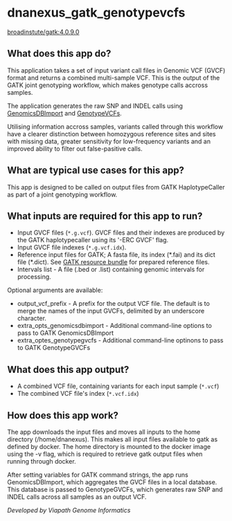 # dnanexus_gatk_genotypevcfs
[broadinstute/gatk:4.0.9.0](https://hub.docker.com/r/broadinstitute/gatk/)

## What does this app do?
This application takes a set of input variant call files in Genomic VCF (GVCF) format and returns a combined multi-sample VCF. This is the output of the GATK joint genotyping workflow, which makes genotype calls accross samples.

The application generates the raw SNP and INDEL calls using [GenomicsDBImport](https://software.broadinstitute.org/gatk/documentation/tooldocs/4.0.9.0/org_broadinstitute_hellbender_tools_genomicsdb_GenomicsDBImport.php) and [GenotypeVCFs](https://software.broadinstitute.org/gatk/documentation/tooldocs/4.0.9.0/org_broadinstitute_hellbender_tools_walkers_GenotypeGVCFs.php).

Utilising information accross samples, variants called through this workflow have a clearer distinction between homozygous reference sites and sites with missing data, greater sensitivity for low-frequency variants and an improved ability to filter out false-pasitive calls.

## What are typical use cases for this app?
This app is designed to be called on output files from GATK HaplotypeCaller as part of a joint genotyping workflow. 

## What inputs are required for this app to run?
- Input GVCF files (`*.g.vcf`). GVCF files and their indexes are produced by the GATK haplotypecaller using its '-ERC GVCF' flag.
- Input GVCF file indexes (`*.g.vcf.idx`).
- Reference input files for GATK; A fasta file, its index (\*.fai) and its dict file (\*.dict). See [GATK resource bundle](https://software.broadinstitute.org/gatk/download/bundle) for prepared reference files.
- Intervals list - A file (.bed or .list) containing genomic intervals for processing.

Optional arguments are available:
- output_vcf_prefix - A prefix for the output VCF file. The default is to merge the names of the input GVCFs, delimited by an underscore character.
- extra_opts_genomicsdbimport - Additional command-line options to pass to GATK GenomicsDBImport
- extra_optes_genotypegvcfs - Additional command-line optinons to pass to GATK GenotypeGVCFs

## What does this app output?
- A combined VCF file, containing variants for each input sample (`*.vcf`)
- The combined VCF file's index (`*.vcf.idx`)

## How does this app work?
The app downloads the input files and moves all inputs to the home directory (/home/dnanexus). This makes all input files available to gatk as defined by docker. The home directory is mounted to the docker image using the -v flag, which is required to retrieve gatk output files when running through docker.

After setting variables for GATK command strings, the app runs GenomicsDBImport, which aggregates the GVCF files in a local database. This database is passed to GenotypeGVCFs, which generates raw SNP and INDEL calls across all samples as an output VCF.

*Developed by Viapath Genome Informatics*
